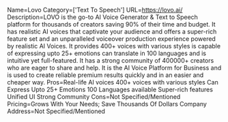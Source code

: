 Name=Lovo
Category=['Text To Speech']
URL=https://lovo.ai/
Description=LOVO is the go-to AI Voice Generator & Text to Speech platform for thousands of creators saving 90% of their time and budget. It has realistic AI voices that captivate your audience and offers a super-rich feature set and an unparalleled voiceover production experience powered by realistic AI Voices. It provides 400+ voices with various styles is capable of expressing upto 25+ emotions can translate in 100 languages and is intuitive yet full-featured. It has a strong community of 400000+ creators who are eager to share and help. It is the AI Voice Platform for Business and is used to create reliable premium results quickly and in an easier and cheaper way.
Pros=Real-life AI voices 400+ voices with various styles Can Express Upto 25+ Emotions 100 Languages available Super-rich features Unified UI Strong Community
Cons=Not Specified/Mentioned
Pricing=Grows With Your Needs; Save Thousands Of Dollars
Company Address=Not Specified/Mentioned
